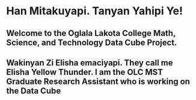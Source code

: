 # Han Mitakuyapi. Tanyan Yahipi Ye! 
## Welcome to the Oglala Lakota College Math, Science, and Technology Data Cube Project.
## Wakinyan Zi Elisha emaciyapi. They call me Elisha Yellow Thunder. I am the OLC MST Graduate Research Assistant who is working on the Data Cube

